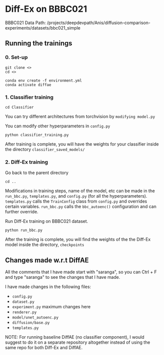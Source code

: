 # Diff-Ex on BBBC021

BBBC021 Data Path: /projects/deepdevpath/Anis/diffusion-comparison-experiments/datasets/bbc021_simple

## Running the trainings

### 0. Set-up

```
git clone <>
cd <>

conda env create -f environment.yml
conda activate diffae
```

### 1. Classifier training

```
cd Classifier
```

You can try different architectures from torchvision by `modifying model.py`

You can modify other hyperparameters in `config.py`

```
python classifier_training.py
```

After training is complete, you will have the weights for your classifier inside the directory `classifier_saved_models/`




### 2. Diff-Ex training

Go back to the parent directory

```
cd ..
```

Modifications in training steps, name of the model, etc can be made in the `run_bbc.py`, `templates.py`, and `config.py` (for all the hyperparameters). `templates.py` calls the `TrainConfig` class from `config.py` and overrides certain variables. `run_bbc.py` calls the `bbc_autoenc()` configuration and can further override.


Run Diff-Ex training on BBBC021 dataset.

```
python run_bbc.py
```


After the training is complete, you will find the weights of the the Diff-Ex model inside the directory, `checkpoints`


## Changes made w.r.t DiffAE

All the comments that I have made start with "saranga", so you can Ctrl + F and type "saranga" to see the changes that I have made.

I have made changes in the following files:

- `config.py`
- `dataset.py`
- `experiment.py` maximum changes here
- `renderer.py`
- `model/unet_autoenc.py`
- `diffusion/base.py`
- `templates.py`

NOTE: For running baseline DiffAE (no classifier component), I would suggest to do it on a separate repository altogether instead of using the same repo for both Diff-Ex and DiffAE.





















